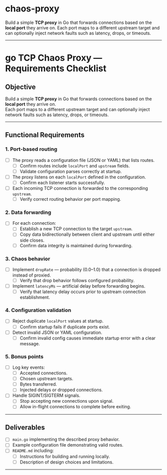 # chaos-proxy
Build a simple **TCP proxy** in Go that forwards connections based on the **local port** they arrive on.   Each port maps to a different upstream target and can optionally inject network faults such as latency, drops, or timeouts.

---

# go TCP Chaos Proxy — Requirements Checklist

## Objective
Build a simple **TCP proxy** in Go that forwards connections based on the **local port** they arrive on.  
Each port maps to a different upstream target and can optionally inject network faults such as latency, drops, or timeouts.

---

## Functional Requirements

### 1. Port-based routing
- [ ] The proxy reads a configuration file (JSON or YAML) that lists routes.
  - [ ] Confirm routes include `localPort` and `upstream` fields.
  - [ ] Validate configuration parses correctly at startup.
- [ ] The proxy listens on each `localPort` defined in the configuration.
  - [ ] Confirm each listener starts successfully.
- [ ] Each incoming TCP connection is forwarded to the corresponding `upstream`.
  - [ ] Verify correct routing behavior per port mapping.

### 2. Data forwarding
- [ ] For each connection:
  - [ ] Establish a new TCP connection to the target `upstream`.
  - [ ] Copy data bidirectionally between client and upstream until either side closes.
  - [ ] Confirm data integrity is maintained during forwarding.

### 3. Chaos behavior
- [ ] Implement `dropRate` — probability (0.0–1.0) that a connection is dropped instead of proxied.
  - [ ] Verify that drop behavior follows configured probability.
- [ ] Implement `latencyMs` — artificial delay before forwarding begins.
  - [ ] Verify that latency delay occurs prior to upstream connection establishment.

### 4. Configuration validation
- [ ] Reject duplicate `localPort` values at startup.
  - [ ] Confirm startup fails if duplicate ports exist.
- [ ] Detect invalid JSON or YAML configuration.
  - [ ] Confirm invalid config causes immediate startup error with a clear message.

### 5. Bonus points
- [ ] Log key events:
  - [ ] Accepted connections.
  - [ ] Chosen upstream targets.
  - [ ] Bytes transferred.
  - [ ] Injected delays or dropped connections.
- [ ] Handle SIGINT/SIGTERM signals.
  - [ ] Stop accepting new connections upon signal.
  - [ ] Allow in-flight connections to complete before exiting.

---

## Deliverables
- [ ] `main.go` implementing the described proxy behavior.
- [ ] Example configuration file demonstrating valid routes.
- [ ] `README.md` including:
  - [ ] Instructions for building and running locally.
  - [ ] Description of design choices and limitations.

---